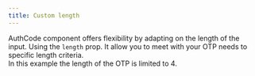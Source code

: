 ```yaml
---
title: Custom length
---
```


AuthCode component offers flexibility by adapting on the length of the input. Using the `length` prop.
It allow you to meet with your OTP needs to specific length criteria.
<br />
In this example the length of the OTP is limited to 4.
